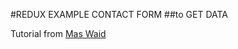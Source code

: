 #REDUX EXAMPLE CONTACT FORM
##to GET DATA

Tutorial from [Mas Waid](https://www.youtube.com/watch?v=EYlMipwYzU0&list=PLIan8aHxsPj082k6ZLyqJPCJESBG-C_Lw&index=2&ab_channel=WahidevAcademy)
